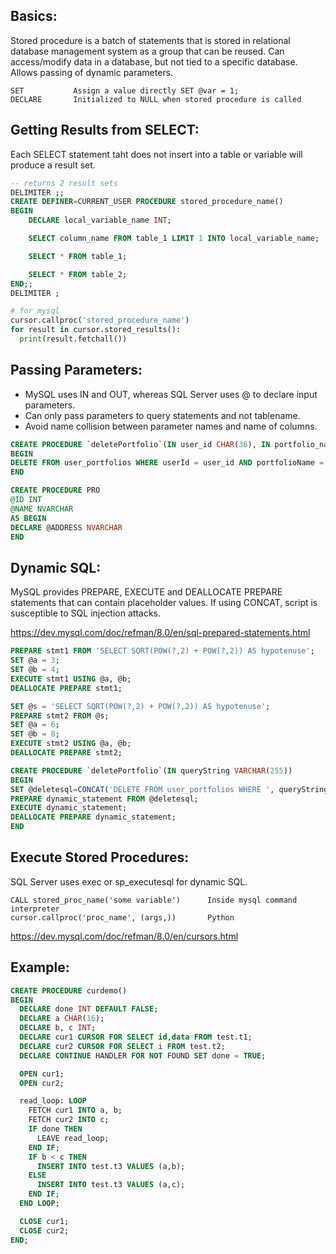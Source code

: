 ## Basics:
Stored procedure is a batch of statements that is stored in relational database management system as a group that can be reused. Can access/modify data in a database, but not tied to a specific database. Allows passing of dynamic parameters. 

```
SET           Assign a value directly SET @var = 1;
DECLARE       Initialized to NULL when stored procedure is called
```

## Getting Results from SELECT:
Each SELECT statement taht does not insert into a table or variable will produce a result set.

```sql
-- returns 2 result sets
DELIMITER ;;
CREATE DEFINER=CURRENT_USER PROCEDURE stored_procedure_name()
BEGIN
    DECLARE local_variable_name INT;

    SELECT column_name FROM table_1 LIMIT 1 INTO local_variable_name;

    SELECT * FROM table_1;

    SELECT * FROM table_2;
END;;
DELIMITER ;
```

```py
# for mysql
cursor.callproc('stored_procedure_name')
for result in cursor.stored_results():
  print(result.fetchall())
```

## Passing Parameters:
- MySQL uses IN and OUT, whereas SQL Server uses @ to declare input parameters.
- Can only pass parameters to query statements and not tablename.
- Avoid name collision between parameter names and name of columns. 

```sql
CREATE PROCEDURE `deletePortfolio`(IN user_id CHAR(36), IN portfolio_name VARCHAR(255))
BEGIN
DELETE FROM user_portfolios WHERE userId = user_id AND portfolioName = portfolio_name;
END
```
```sql
CREATE PROCEDURE PRO
@ID INT
@NAME NVARCHAR
AS BEGIN
DECLARE @ADDRESS NVARCHAR 
END
```

## Dynamic SQL:
MySQL provides PREPARE, EXECUTE and DEALLOCATE PREPARE statements that can contain placeholder values. If using CONCAT, script is susceptible to SQL injection attacks.

https://dev.mysql.com/doc/refman/8.0/en/sql-prepared-statements.html

```sql
PREPARE stmt1 FROM 'SELECT SQRT(POW(?,2) + POW(?,2)) AS hypotenuse';
SET @a = 3;
SET @b = 4;
EXECUTE stmt1 USING @a, @b;
DEALLOCATE PREPARE stmt1;
```

```sql
SET @s = 'SELECT SQRT(POW(?,2) + POW(?,2)) AS hypotenuse';
PREPARE stmt2 FROM @s;
SET @a = 6;
SET @b = 8;
EXECUTE stmt2 USING @a, @b;
DEALLOCATE PREPARE stmt2;
```

```sql
CREATE PROCEDURE `deletePortfolio`(IN queryString VARCHAR(255))
BEGIN
SET @deletesql=CONCAT('DELETE FROM user_portfolios WHERE ', queryString);
PREPARE dynamic_statement FROM @deletesql;
EXECUTE dynamic_statement;
DEALLOCATE PREPARE dynamic_statement;
END
```

## Execute Stored Procedures:
SQL Server uses exec or sp_executesql for dynamic SQL.
```
CALL stored_proc_name('some variable')      Inside mysql command interpreter
cursor.callproc('proc_name', (args,))       Python
```

https://dev.mysql.com/doc/refman/8.0/en/cursors.html

## Example:
```sql
CREATE PROCEDURE curdemo()
BEGIN
  DECLARE done INT DEFAULT FALSE;
  DECLARE a CHAR(16);
  DECLARE b, c INT;
  DECLARE cur1 CURSOR FOR SELECT id,data FROM test.t1;
  DECLARE cur2 CURSOR FOR SELECT i FROM test.t2;
  DECLARE CONTINUE HANDLER FOR NOT FOUND SET done = TRUE;

  OPEN cur1;
  OPEN cur2;

  read_loop: LOOP
    FETCH cur1 INTO a, b;
    FETCH cur2 INTO c;
    IF done THEN
      LEAVE read_loop;
    END IF;
    IF b < c THEN
      INSERT INTO test.t3 VALUES (a,b);
    ELSE
      INSERT INTO test.t3 VALUES (a,c);
    END IF;
  END LOOP;

  CLOSE cur1;
  CLOSE cur2;
END;
```
